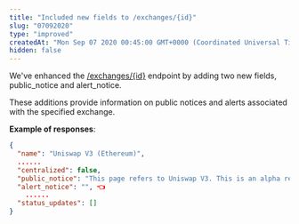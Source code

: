 ```yaml
---
title: "Included new fields to /exchanges/{id}"
slug: "07092020"
type: "improved"
createdAt: "Mon Sep 07 2020 00:45:00 GMT+0000 (Coordinated Universal Time)"
hidden: false
---
```

We've enhanced the [/exchanges/{id}](/reference/exchanges-id) endpoint by adding two new fields, public_notice and alert_notice. 

These additions provide information on public notices and alerts associated with the specified exchange.

**Example of responses**:

```json JSON
{
  "name": "Uniswap V3 (Ethereum)",
  ......
  "centralized": false,
  "public_notice": "This page refers to Uniswap V3. This is an alpha release of the exchange tracker, we will continue to improve the stats here specifically for the new approach introduced by the V3 protocol. For Uniswap V2, please refer to https://www.coingecko.com/en/exchanges/uniswap-v2-ethereum", 👈
  "alert_notice": "", 👈
	......
  "status_updates": []
}
```